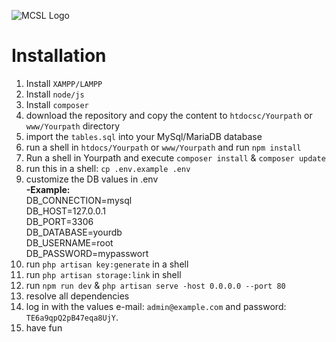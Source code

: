 ![MCSL Logo](public/MCSL.jpg)
# Installation
1. Install `XAMPP/LAMPP`
2. Install `node/js`
3. Install `composer`
4. download the repository and copy the content to `htdocsc/Yourpath` or `www/Yourpath` directory  
5. import the `tables.sql` into your MySql/MariaDB database
6.  run a shell in `htdocs/Yourpath` or `www/Yourpath` and run `npm install`
7. Run a shell in Yourpath and execute `composer install` & `composer update`
8. run this in a shell: `cp .env.example .env`
9. customize the DB values in .env   
**-Example:**  
    DB_CONNECTION=mysql  
    DB_HOST=127.0.0.1  
    DB_PORT=3306  
    DB_DATABASE=yourdb  
    DB_USERNAME=root  
    DB_PASSWORD=mypasswort  
11. run `php artisan key:generate` in a shell
12. run `php artisan storage:link` in shell
13. run `npm run dev` & `php artisan serve -host 0.0.0.0 --port 80`
14. resolve all dependencies
15. log in with the values e-mail: `admin@example.com` and password: `TE6a9qpQ2pB47eqa8UjY`.
16. have fun
